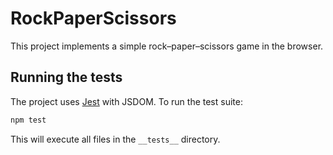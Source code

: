 # RockPaperScissors

This project implements a simple rock–paper–scissors game in the browser.

## Running the tests

The project uses [Jest](https://jestjs.io/) with JSDOM. To run the test suite:

```bash
npm test
```

This will execute all files in the `__tests__` directory.
